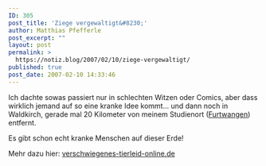 ```yaml
---
ID: 305
post_title: 'Ziege vergewaltigt&#8230;'
author: Matthias Pfefferle
post_excerpt: ""
layout: post
permalink: >
  https://notiz.blog/2007/02/10/ziege-vergewaltigt/
published: true
post_date: 2007-02-10 14:33:46
---
```

<!-- wp:paragraph -->
<p>Ich dachte sowas passiert nur in schlechten Witzen oder Comics, aber dass wirklich jemand auf so eine kranke Idee kommt... und dann noch in Waldkirch, gerade mal 20 Kilometer von meinem Studienort (<a href="http://www.furtwangen.de">Furtwangen</a>) entfernt.</p>
<!-- /wp:paragraph -->

<!-- wp:paragraph -->
<p>Es gibt schon echt kranke Menschen auf dieser Erde!</p>
<!-- /wp:paragraph -->

<!-- wp:paragraph -->
<p>Mehr dazu hier: <a href="http://www.verschwiegenes-tierleid-online.de/Faelle_Ziege%20vergewaltigt_Kreis%20Emmendingen.htm">verschwiegenes-tierleid-online.de</a></p>
<!-- /wp:paragraph -->